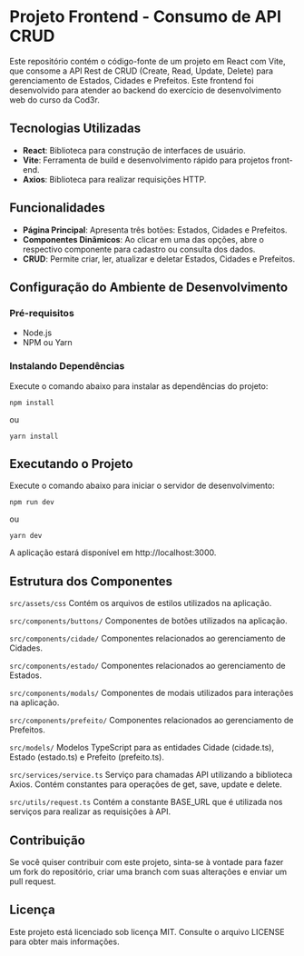 # Projeto Frontend - Consumo de API CRUD

Este repositório contém o código-fonte de um projeto em React com Vite, que consome a API Rest de CRUD (Create, Read, Update, Delete) para gerenciamento de Estados, Cidades e Prefeitos. Este frontend foi desenvolvido para atender ao backend do exercício de desenvolvimento web do curso da Cod3r.

## Tecnologias Utilizadas

- **React**: Biblioteca para construção de interfaces de usuário.
- **Vite**: Ferramenta de build e desenvolvimento rápido para projetos front-end.
- **Axios**: Biblioteca para realizar requisições HTTP.

## Funcionalidades

- **Página Principal**: Apresenta três botões: Estados, Cidades e Prefeitos.
- **Componentes Dinâmicos**: Ao clicar em uma das opções, abre o respectivo componente para cadastro ou consulta dos dados.
- **CRUD**: Permite criar, ler, atualizar e deletar Estados, Cidades e Prefeitos.

## Configuração do Ambiente de Desenvolvimento

### Pré-requisitos

- Node.js
- NPM ou Yarn

### Instalando Dependências
Execute o comando abaixo para instalar as dependências do projeto:
```
npm install
```
ou
```
yarn install
```

## Executando o Projeto
Execute o comando abaixo para iniciar o servidor de desenvolvimento:
```
npm run dev
```
ou
```
yarn dev
```
A aplicação estará disponível em http://localhost:3000.

## Estrutura dos Componentes
`src/assets/css`
Contém os arquivos de estilos utilizados na aplicação.

`src/components/buttons/`
Componentes de botões utilizados na aplicação.

`src/components/cidade/`
Componentes relacionados ao gerenciamento de Cidades.

`src/components/estado/`
Componentes relacionados ao gerenciamento de Estados.

`src/components/modals/`
Componentes de modais utilizados para interações na aplicação.

`src/components/prefeito/`
Componentes relacionados ao gerenciamento de Prefeitos.

`src/models/`
Modelos TypeScript para as entidades Cidade (cidade.ts), Estado (estado.ts) e Prefeito (prefeito.ts).

`src/services/service.ts`
Serviço para chamadas API utilizando a biblioteca Axios. Contém constantes para operações de get, save, update e delete.

`src/utils/request.ts`
Contém a constante BASE_URL que é utilizada nos serviços para realizar as requisições à API.

## Contribuição
Se você quiser contribuir com este projeto, sinta-se à vontade para fazer um fork do repositório, criar uma branch com suas alterações e enviar um pull request.

## Licença

Este projeto está licenciado sob licença MIT. Consulte o arquivo LICENSE para obter mais informações.
